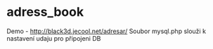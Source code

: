 # adress_book
Demo - http://black3d.jecool.net/adresar/
Soubor mysql.php slouži k nastavení udaju pro připojeni DB
